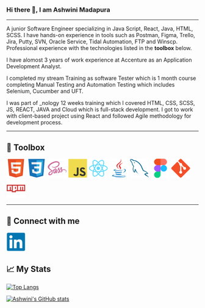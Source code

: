 ### Hi there 👋, I am Ashwini Madapura

---

A junior Software Engineer specializing in Java Script, React, Java, HTML, SCSS. I have hands-on experience in tools such as Postman, Figma, Trello, Jira, Putty, SVN, Oracle Service, Tidal Automation, FTP and Winscp. Professional experience with the technologies listed in the **toolbox** below.

I have alomost 3 years of work experience at Accenture as an Application Development Analyst.

I completed my stream Training as software Tester which is 1 month course completing Manual Testing and Automation Testing which includes Selenium, Cucumber and UFT.

I was part of _nology 12 weeks training which I covered HTML, CSS, SCSS, JS, REACT, JAVA and Cloud which is full-stack development. I got to work with client-based project using React and followed Agile methodology for development process.  

---

<h2>🧰 Toolbox</h2>

<img src="https://github.com/devicons/devicon/blob/master/icons/html5/html5-original.svg" alt="HTML logo" width="50" height="50"/> <img src="https://github.com/devicons/devicon/blob/master/icons/css3/css3-original.svg" alt="css logo" width="50" height="50"/> <img src="https://github.com/devicons/devicon/blob/master/icons/sass/sass-original.svg" alt="sass logo" width="50" height="50"/> <img src="https://github.com/devicons/devicon/blob/master/icons/javascript/javascript-original.svg" alt="JS logo" width="50" height="50"/> <img src="https://github.com/devicons/devicon/blob/master/icons/react/react-original.svg" alt="react logo" width="50" height="50"/> <img src="https://github.com/devicons/devicon/blob/master/icons/java/java-original.svg" alt="java logo" width="50" height="50"/> <img src="https://github.com/devicons/devicon/blob/master/icons/mysql/mysql-original.svg" width="50" height="50"/> <img src="https://github.com/devicons/devicon/blob/master/icons/figma/figma-original.svg" alt="figma logo" width="50" height="50"/> <img src="https://github.com/devicons/devicon/blob/master/icons/git/git-original.svg" alt="git logo" width="50" height="50"/> <img src="https://github.com/devicons/devicon/blob/master/icons/npm/npm-original-wordmark.svg" alt="npm logo" width="50" height="50"/>


---

<h2>🔗 Connect with me</h2>

<a href="https://www.linkedin.com/in/ashwini-madapura-946211214/"><img src="https://github.com/devicons/devicon/blob/master/icons/linkedin/linkedin-original.svg" width="50" height="50" alt="linkedIn logo">
</a>

<h2> 📈 My Stats </h2>

[![Top Langs](https://github-readme-stats.vercel.app/api/top-langs/?username=AshwiniMadapura&theme=radical)](https://github.com/anuraghazra/github-readme-stats)

[![Ashwini's GitHub stats](https://github-readme-stats.vercel.app/api?username=AshwiniMadapura&theme=radical)](https://github.com/anuraghazra/github-readme-stats)


<!--



**AshwiniMadapura/AshwiniMadapura** is a ✨ _special_ ✨ repository because its `README.md` (this file) appears on your GitHub profile.

Here are some ideas to get you started:

- 🔭 I’m currently working on ...
- 🌱 I’m currently learning ...
- 👯 I’m looking to collaborate on ...
- 🤔 I’m looking for help with ...
- 💬 Ask me about ...
- 📫 How to reach me: ...
- 😄 Pronouns: ...
- ⚡ Fun fact: ...
-->
